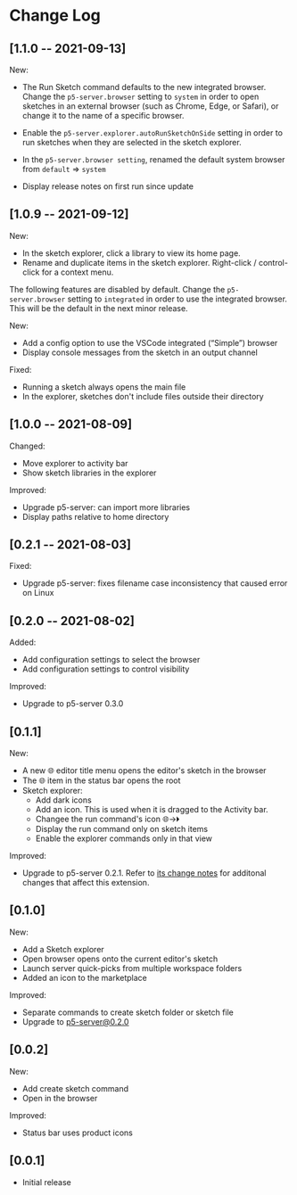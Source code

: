 # Change Log

## [1.1.0 -- 2021-09-13]

New:

- The Run Sketch command defaults to the new integrated browser. Change the
  `p5-server.browser` setting to `system` in order to open sketches in an
  external browser (such as Chrome, Edge, or Safari), or change it to the name
  of a specific browser.

- Enable the `p5-server.explorer.autoRunSketchOnSide` setting in order to run
  sketches when they are selected in the sketch explorer.

- In the `p5-server.browser setting`, renamed the default system browser from
  `default` => `system`

- Display release notes on first run since update

## [1.0.9 -- 2021-09-12]

New:

- In the sketch explorer, click a library to view its home page.
- Rename and duplicate items in the sketch explorer. Right-click / control-click
  for a context menu.

The following features are disabled by default. Change the `p5-server.browser`
setting to `integrated` in order to use the integrated browser. This will be the
default in the next minor release.

New:

- Add a config option to use the VSCode integrated (“Simple”) browser
- Display console messages from the sketch in an output channel

Fixed:

- Running a sketch always opens the main file
- In the explorer, sketches don't include files outside their directory

## [1.0.0 -- 2021-08-09]

Changed:

- Move explorer to activity bar
- Show sketch libraries in the explorer

Improved:

- Upgrade p5-server: can import more libraries
- Display paths relative to home directory

## [0.2.1 -- 2021-08-03]

Fixed:

- Upgrade p5-server: fixes filename case inconsistency that caused error on Linux

## [0.2.0 -- 2021-08-02]

Added:

- Add configuration settings to select the browser
- Add configuration settings to control visibility

Improved:

- Upgrade to p5-server 0.3.0

## [0.1.1]

New:

- A new 🌐 editor title menu opens the editor's sketch in the browser
- The 🌐 item in the status bar opens the root
- Sketch explorer:
  - Add dark icons
  - Add an icon. This is used when it is dragged to the Activity bar.
  - Changee the run command's icon 🌐->🞂
  - Display the run command only on sketch items
  - Enable the explorer commands only in that view

Improved:

- Upgrade to p5-server 0.2.1. Refer to [its change
  notes](https://github.com/osteele/p5-server/blob/master/CHANGELOG.md#change-log)
  for additonal changes that affect this extension.

## [0.1.0]

New:

- Add a Sketch explorer
- Open browser opens onto the current editor's sketch
- Launch server quick-picks from multiple workspace folders
- Added an icon to the marketplace

Improved:

- Separate commands to create sketch folder or sketch file
- Upgrade to p5-server@0.2.0

## [0.0.2]

New:

- Add create sketch command
- Open in the browser

Improved:

- Status bar uses product icons

## [0.0.1]

- Initial release
